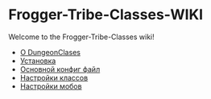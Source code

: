 # Frogger-Tribe-Classes-WIKI

Welcome to the Frogger-Tribe-Classes wiki!

* [О DungeonClases](https://github.com/FroggerHH/DungeonClases-WIKI/blob/main/About%20Frogger-Tribe-Classes.md) 
* [Установка]() 
* [Основной конфиг файл]() 
* [Настройки классов]() 
* [Настройки мобов]() 
